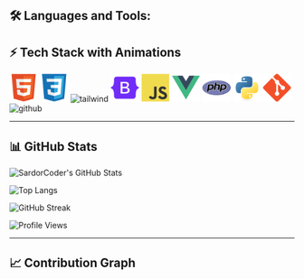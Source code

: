 ## 🛠️ Languages and Tools:

## ⚡ Tech Stack with Animations


<p align="left">

  <!-- HTML -->
  <img src="https://raw.githubusercontent.com/devicons/devicon/master/icons/html5/html5-original.svg" width="50" alt="html"/>

  <!-- CSS -->
  <img src="https://raw.githubusercontent.com/devicons/devicon/master/icons/css3/css3-original.svg" width="50" alt="css"/>

  <!-- Tailwind -->
  <img src="https://www.vectorlogo.zone/logos/tailwindcss/tailwindcss-icon.svg" width="50" alt="tailwind"/>

  <!-- Bootstrap -->
  <img src="https://raw.githubusercontent.com/devicons/devicon/master/icons/bootstrap/bootstrap-plain.svg" width="50" alt="bootstrap"/>

  <!-- JavaScript -->
  <img src="https://raw.githubusercontent.com/devicons/devicon/master/icons/javascript/javascript-original.svg" width="50" alt="javascript"/>

  <!-- Vue.js -->
  <img src="https://raw.githubusercontent.com/devicons/devicon/master/icons/vuejs/vuejs-original.svg" width="50" alt="vue"/>

  <!-- PHP -->
  <img src="https://raw.githubusercontent.com/devicons/devicon/master/icons/php/php-original.svg" width="50" alt="php"/>

  <!-- Python -->
  <img src="https://raw.githubusercontent.com/devicons/devicon/master/icons/python/python-original.svg" width="50" alt="python"/>

  <!-- Git -->
  <img src="https://raw.githubusercontent.com/devicons/devicon/master/icons/git/git-original.svg" width="50" alt="git"/>

  <!-- GitHub -->
  <img src="https://cdn.jsdelivr.net/gh/devicons/devicon/icons/github/github-original.svg" width="50" alt="github"/>

</p>


---

## 📊 GitHub Stats

![SardorCoder's GitHub Stats](https://github-readme-stats.vercel.app/api?username=AslDeveloper07&show_icons=true&theme=radical&count_private=true&hide_rank=false)

![Top Langs](https://github-readme-stats.vercel.app/api/top-langs/?username=AslDeveloper07&layout=compact&theme=radical)

![GitHub Streak](https://streak-stats.demolab.com?user=AslDeveloper07&theme=radical&border_radius=5)

![Profile Views](https://komarev.com/ghpvc/?username=AslDeveloper07&label=Profile%20views&color=0e75b6&style=flat)

---

## 📈 Contribution Graph

